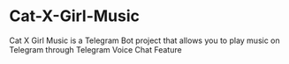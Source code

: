 # Cat-X-Girl-Music
Cat X Girl Music is a Telegram Bot project that allows you to play music on Telegram through Telegram Voice Chat Feature
